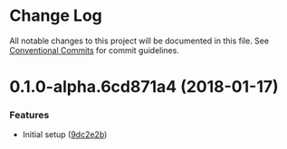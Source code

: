 # Change Log

All notable changes to this project will be documented in this file.
See [Conventional Commits](https://conventionalcommits.org) for commit guidelines.

<a name="0.1.0-alpha.6cd871a4"></a>
# 0.1.0-alpha.6cd871a4 (2018-01-17)


### Features

* Initial setup ([9dc2e2b](https://github.com/eventific/eventific/commit/9dc2e2b))
